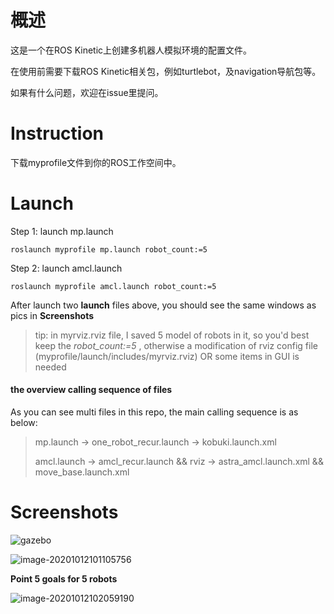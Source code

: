 # 概述

这是一个在ROS Kinetic上创建多机器人模拟环境的配置文件。

在使用前需要下载ROS Kinetic相关包，例如turtlebot，及navigation导航包等。

如果有什么问题，欢迎在issue里提问。



# Instruction

下载myprofile文件到你的ROS工作空间中。



# Launch 

Step 1: launch mp.launch

`roslaunch myprofile mp.launch robot_count:=5`

Step 2: launch amcl.launch

`roslaunch myprofile amcl.launch robot_count:=5`

After launch two **launch** files above, you should see the same windows as pics in **Screenshots**

> tip: in myrviz.rviz file, I saved 5 model of robots in it, so you'd best keep the *robot_count:=5* , otherwise  a modification of rviz config file (myprofile/launch/includes/myrviz.rviz) OR some items in GUI is needed



####  the overview calling sequence of files

As you can see multi files in this repo, the main calling sequence is as below:

> mp.launch -> one_robot_recur.launch ->  kobuki.launch.xml
>
> amcl.launch -> amcl_recur.launch && rviz ->  astra_amcl.launch.xml && move_base.launch.xml 



# Screenshots



![gazebo](C:/Users/LV1/Documents/GitHub/ROS-Multi-Robots/readme.assets/image-20201012101022913.png)



![image-20201012101105756](C:/Users/LV1/Documents/GitHub/ROS-Multi-Robots/readme.assets/image-20201012101105756.png)



**Point 5 goals for 5 robots**

![image-20201012102059190](C:/Users/LV1/Documents/GitHub/ROS-Multi-Robots/readme.assets/image-20201012102059190.png)



